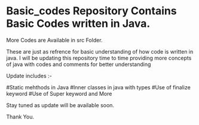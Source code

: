 # Basic_codes Repository Contains Basic Codes written in Java.

More Codes are Available in src Folder.

These are just as refrence for basic understanding of how code is written in java.
I will be updating this repository time to time providing more concepts of java with codes and comments for better understanding

Update includes :-

#Static mehthods in Java
#Inner classes in java with types
#Use of finalize keyword
#Use of Super keyword
and More

Stay tuned as update will be available soon.

Thank You.
